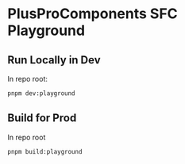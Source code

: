 # PlusProComponents SFC Playground

## Run Locally in Dev

In repo root:

```sh
pnpm dev:playground
```

## Build for Prod

In repo root

```sh
pnpm build:playground
```
